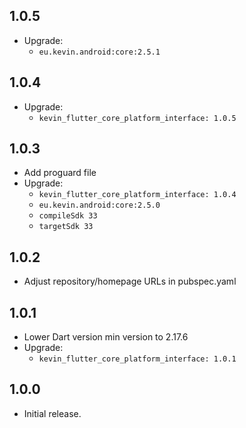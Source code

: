 ## 1.0.5

* Upgrade:
    - `eu.kevin.android:core:2.5.1`

## 1.0.4

* Upgrade:
    - `kevin_flutter_core_platform_interface: 1.0.5`

## 1.0.3

* Add proguard file
* Upgrade:
    - `kevin_flutter_core_platform_interface: 1.0.4`
    - `eu.kevin.android:core:2.5.0`
    - `compileSdk 33`
    - `targetSdk 33`

## 1.0.2

* Adjust repository/homepage URLs in pubspec.yaml

## 1.0.1

* Lower Dart version min version to 2.17.6
* Upgrade:
    - `kevin_flutter_core_platform_interface: 1.0.1`

## 1.0.0

* Initial release.